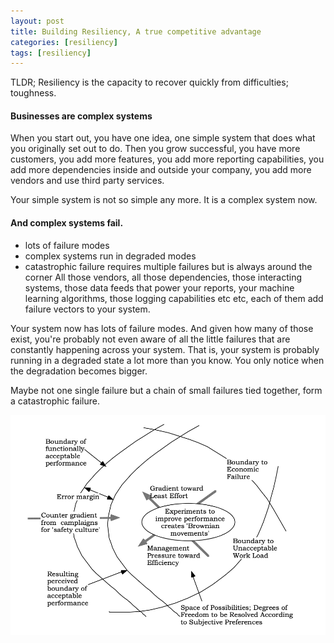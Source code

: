 ```yaml
---
layout: post
title: Building Resiliency, A true competitive advantage
categories: [resiliency]
tags: [resiliency]
---
```


TLDR; Resiliency is the capacity to recover quickly from difficulties; 
toughness.

#### Businesses are complex systems
When you start out, you have one idea, one simple system that does what you originally set out to do. Then you grow successful, you have more customers, you add more features, you add more reporting capabilities, you add more dependencies inside and outside your company, you add more vendors and use third party services.

Your simple system is not so simple any more. It is a complex system now.

#### And complex systems fail.
* lots of failure modes
* complex systems run in degraded modes
* catastrophic failure requires multiple failures but is always around the corner
All those vendors, all those dependencies, those interacting systems, those data feeds that power your reports, your machine learning algorithms, those logging capabilities etc etc, each of them add failure vectors to your system.

Your system now has lots of failure modes. And given how many of those exist, you're probably not even aware of all the little failures that are constantly happening across your system. That is, your system is probably running in a degraded state a lot more than you know. You only notice when the degradation becomes bigger.

Maybe not one single failure but a chain of small failures tied together, form a catastrophic failure.

![placeholder](/assets/images/Rasmussen_model_1997.png)
